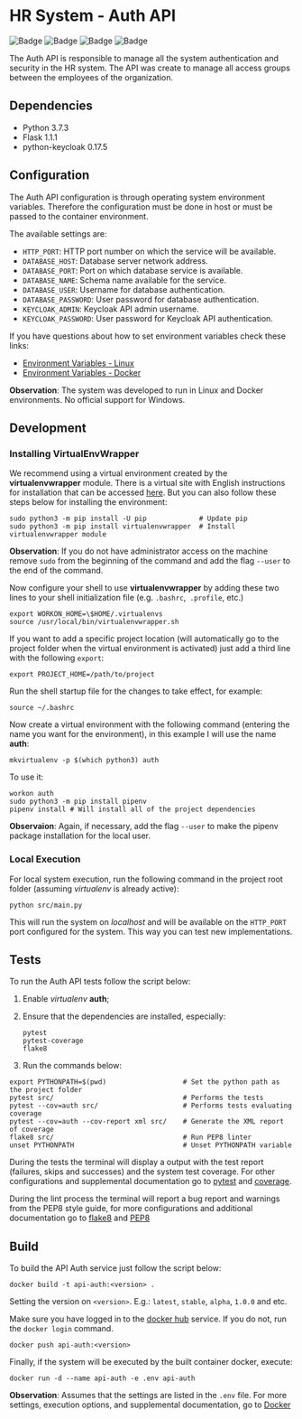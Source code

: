 # HR System - Auth API

![Badge](https://img.shields.io/badge/example-ok-brightgreen?style=flat-square)
![Badge](https://img.shields.io/badge/build-ok-brightgreen?style=flat-square)
![Badge](https://img.shields.io/badge/tests-warning-yellow?style=flat-square)
![Badge](https://img.shields.io/badge/quality-100%25-brightgreen?style=flat-square)

The Auth API is responsible to manage all the system authentication and security in the HR system. The API was create to manage all access groups between the employees of the organization.

## Dependencies

- Python 3.7.3
- Flask 1.1.1
- python-keycloak 0.17.5

## Configuration

The Auth API configuration is through operating system environment variables. Therefore the configuration must be done in host or must be passed to the container environment.

The available settings are:

- `HTTP_PORT`: HTTP port number on which the service will be available.
- `DATABASE_HOST`: Database server network address.
- `DATABASE_PORT`: Port on which database service is available.
- `DATABASE_NAME`: Schema name available for the service.
- `DATABASE_USER`: Username for database authentication.
- `DATABASE_PASSWORD`: User password for database authentication.
- `KEYCLOAK_ADMIN`: Keycloak API admin username.
- `KEYCLOAK_PASSWORD`: User password for Keycloak API authentication.

If you have questions about how to set environment variables check these links:

- [Environment Variables - Linux](https://www.digitalocean.com/community/tutorials/how-to-read-and-set-environmental-and-shell-variables-on-a-linux-vps)
- [Environment Variables - Docker](https://serverascode.com/2014/05/29/environment-variables-with-docker.html)

**Observation**: The system was developed to run in Linux and Docker environments. No official support for Windows.

## Development

### Installing VirtualEnvWrapper

We recommend using a virtual environment created by the __virtualenvwrapper__ module. There is a virtual site with English instructions for installation that can be accessed [here](https://virtualenvwrapper.readthedocs.io/en/latest/install.html). But you can also follow these steps below for installing the environment:

```shell
sudo python3 -m pip install -U pip             # Update pip
sudo python3 -m pip install virtualenvwrapper  # Install virtualenvwrapper module
```

**Observation**: If you do not have administrator access on the machine remove `sudo` from the beginning of the command and add the flag `--user` to the end of the command.

Now configure your shell to use **virtualenvwrapper** by adding these two lines to your shell initialization file (e.g. `.bashrc`,` .profile`, etc.)

```shell
export WORKON_HOME=\$HOME/.virtualenvs
source /usr/local/bin/virtualenvwrapper.sh
```

If you want to add a specific project location (will automatically go to the project folder when the virtual environment is activated) just add a third line with the following `export`:

```shell
export PROJECT_HOME=/path/to/project
```

Run the shell startup file for the changes to take effect, for example:

```shell
source ~/.bashrc
```

Now create a virtual environment with the following command (entering the name you want for the environment), in this example I will use the name **auth**:

```shell
mkvirtualenv -p $(which python3) auth
```

To use it:

```shell
workon auth
sudo python3 -m pip install pipenv
pipenv install # Will install all of the project dependencies
```

**Observaion**: Again, if necessary, add the flag `--user` to make the pipenv package installation for the local user.

### Local Execution

For local system execution, run the following command in the project root folder (assuming _virtualenv_ is already active):

```shell
python src/main.py
```

This will run the system on _localhost_ and will be available on the `HTTP_PORT` port configured for the system. This way you can test new implementations.

## Tests

To run the Auth API tests follow the script below:

1.  Enable _virtualenv_ **auth**;
2.  Ensure that the dependencies are installed, especially:

        pytest
        pytest-coverage
        flake8

3.  Run the commands below:

```shell
export PYTHONPATH=$(pwd)                   # Set the python path as the project folder
pytest src/                                # Performs the tests
pytest --cov=auth src/                     # Performs tests evaluating coverage
pytest --cov=auth --cov-report xml src/    # Generate the XML report of coverage
flake8 src/                                # Run PEP8 linter
unset PYTHONPATH                           # Unset PYTHONPATH variable
```

During the tests the terminal will display a output with the test report (failures, skips and successes) and the system test coverage. For other configurations and supplemental documentation go to [pytest](https://pytest.org/en/latest/) and [coverage](https://pytest-cov.readthedocs.io/en/latest/).

During the lint process the terminal will report a bug report and warnings from the PEP8 style guide, for more configurations and additional documentation go to [flake8](http://flake8.pycqa.org/en/latest/index.html#quickstart) and [PEP8](https://www.python.org/dev/peps/pep-0008/)

## Build

To build the API Auth service just follow the script below:

```shell
docker build -t api-auth:<version> .
```

Setting the version on `<version>`. E.g.: `latest`, `stable`, `alpha`, `1.0.0` and etc.

Make sure you have logged in to the [docker hub](https://hub.docker.com/) service. If you do not, run the `docker login` command.

```shell
docker push api-auth:<version>
```

Finally, if the system will be executed by the built container docker, execute:

```shell
docker run -d --name api-auth -e .env api-auth
```

**Observation**: Assumes that the settings are listed in the `.env` file. For more settings, execution options, and supplemental documentation, go to [Docker](https://docs.docker.com/)
